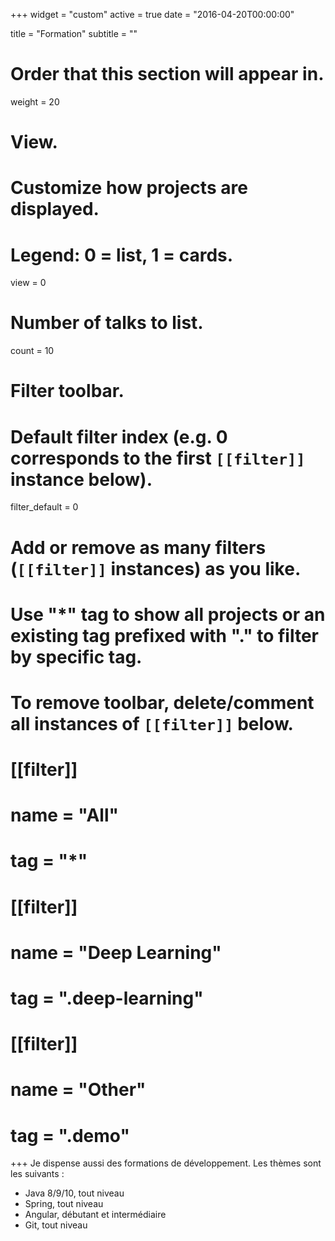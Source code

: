 +++
widget = "custom"
active = true
date = "2016-04-20T00:00:00"

title = "Formation"
subtitle = ""

# Order that this section will appear in.
weight = 20

# View.
# Customize how projects are displayed.
# Legend: 0 = list, 1 = cards.
view = 0

# Number of talks to list.
count = 10

# Filter toolbar.

# Default filter index (e.g. 0 corresponds to the first `[[filter]]` instance below).
filter_default = 0

# Add or remove as many filters (`[[filter]]` instances) as you like.
# Use "*" tag to show all projects or an existing tag prefixed with "." to filter by specific tag.
# To remove toolbar, delete/comment all instances of `[[filter]]` below.
# [[filter]]
#   name = "All"
#   tag = "*"
#  
# [[filter]]
#   name = "Deep Learning"
#   tag = ".deep-learning"
#
# [[filter]]
#   name = "Other"
#   tag = ".demo"

+++
Je dispense aussi des formations de développement.
Les thèmes sont les suivants : 

* Java 8/9/10, tout niveau
* Spring, tout niveau
* Angular, débutant et intermédiaire
* Git, tout niveau
